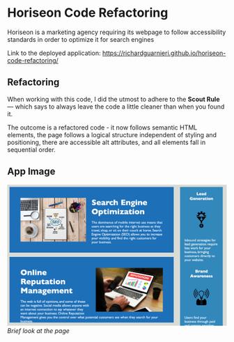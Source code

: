 # Horiseon Code Refactoring
Horiseon is a marketing agency requiring its webpage to follow accessibility standards in order to optimize it for search engines

Link to the deployed application:  https://richardguarnieri.github.io/horiseon-code-refactoring/

## Refactoring
When working with this code, I did the utmost to adhere to the **Scout Rule** — which says to always leave the code a little cleaner than when you found it.

The outcome is a refactored code - it now follows semantic HTML elements, the page follows a logical structure independent of styling and positioning, there are accessible alt attributes, and all elements fall in sequential order.

## App Image
![Portfolio Application](./assets/images/app.png)
*Brief look at the page*